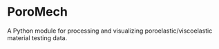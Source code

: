 # PoroMech
A Python module for processing and visualizing poroelastic/viscoelastic material testing data.
